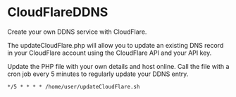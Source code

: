 CloudFlareDDNS
==============

Create your own DDNS service with CloudFlare.

The updateCloudFlare.php will allow you to update an existing DNS record in your CloudFlare account using the CloudFlare API and your API key.

Update the PHP file with your own details and host online. Call the file with a cron job every 5 minutes to regularly update your DDNS entry. 

```
*/5 * * * * /home/user/updateCloudFlare.sh
```

